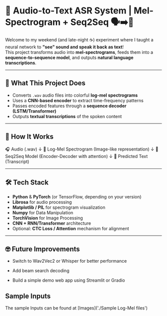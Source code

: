 # 🧠 Audio-to-Text ASR System | Mel-Spectrogram + Seq2Seq 🗣️➡️📝

Welcome to my weekend (and late-night ☕) experiment where I taught a neural network to **"see" sound and speak it back as text**!  
This project transforms audio into **mel-spectrograms**, feeds them into a **sequence-to-sequence model**, and outputs **natural language transcriptions**.

---

## 🎯 What This Project Does

- Converts `.wav` audio files into colorful **log-mel spectrograms**
- Uses a **CNN-based encoder** to extract time-frequency patterns
- Passes encoded features through a **sequence decoder (LSTM/Transformer)**
- Outputs **textual transcriptions** of the spoken content

---

## 🚀 How It Works
🎧 Audio (.wav) 
    ↓
📸 Log-Mel Spectrogram (Image-like representation)
    ↓
🧠 Seq2Seq Model (Encoder-Decoder with attention)
    ↓
📝 Predicted Text (Transcript)


---

## 🛠️ Tech Stack

- **Python** & **PyTorch** (or TensorFlow, depending on your version)
- **Librosa** for audio processing
- **Matplotlib / PIL** for spectrogram visualization
- **Numpy** for Data Manipulation
- **TorchVision** for Image Processing
- **CNN + RNN/Transformer** architecture
- Optional: **CTC Loss / Attention** mechanism for alignment

---
## 🤓 Future Improvements
- Switch to Wav2Vec2 or Whisper for better performance

- Add beam search decoding

- Build a simple demo web app using Streamlit or Gradio
## Sample Inputs
The sample Inputs can be found at [Images]('./Sample Log-Mel files')
